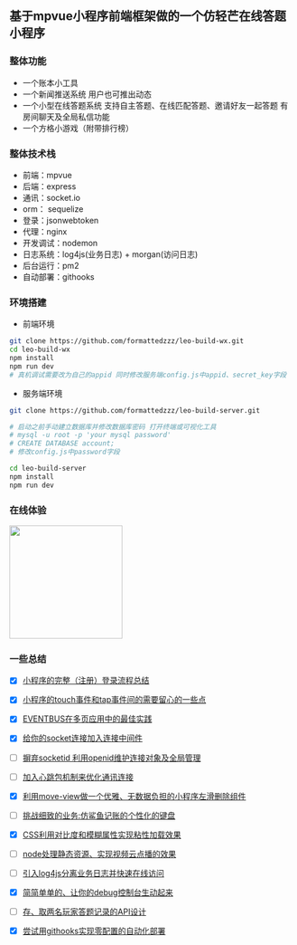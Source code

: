 ## 基于mpvue小程序前端框架做的一个仿轻芒在线答题小程序

### 整体功能
- 一个账本小工具
- 一个新闻推送系统 用户也可推出动态
- 一个小型在线答题系统 支持自主答题、在线匹配答题、邀请好友一起答题 有房间聊天及全局私信功能
- 一个方格小游戏（附带排行榜）
### 整体技术栈
- 前端：mpvue
- 后端：express
- 通讯：socket.io
- orm： sequelize
- 登录：jsonwebtoken
- 代理：nginx
- 开发调试：nodemon
- 日志系统：log4js(业务日志) + morgan(访问日志)
- 后台运行：pm2
- 自动部署：githooks

### 环境搭建

- 前端环境

``` bash
git clone https://github.com/formattedzzz/leo-build-wx.git
cd leo-build-wx
npm install
npm run dev
# 真机调试需要改为自己的appid 同时修改服务端config.js中appid、secret_key字段
```

- 服务端环境

``` bash
git clone https://github.com/formattedzzz/leo-build-server.git

# 启动之前手动建立数据库并修改数据库密码 打开终端或可视化工具
# mysql -u root -p 'your mysql password'
# CREATE DATABASE account;
# 修改config.js中password字段

cd leo-build-server
npm install
npm run dev
```

### 在线体验

<img src="https://i.loli.net/2019/01/20/5c434b5c6a01c.jpg" width="200" height="200">

### 一些总结

- [x] [小程序的完整（注册）登录流程总结](https://github.com/formattedzzz/leo-build-wx/blob/master/summary/register-login.md)

- [x] [小程序的touch事件和tap事件间的需要留心的一些点](https://github.com/formattedzzz/leo-build-wx/blob/master/summary/mp-event.md)

- [x] [EVENTBUS在多页应用中的最佳实践](https://github.com/formattedzzz/leo-build-wx/blob/master/summary/event-bus.md)

- [x] [给你的socket连接加入连接中间件](https://github.com/formattedzzz/leo-build-wx/blob/master/summary/socket-middleware.md)

- [ ] [摒弃socketid 利用openid维护连接对象及全局管理](https://github.com/formattedzzz/leo-build-wx/blob/master/summary/socket-manager.md)

- [ ] [加入心跳包机制来优化通讯连接](https://github.com/formattedzzz/leo-build-wx/blob/master/summary/socket-beats.md)

- [x] [利用move-view做一个优雅、无数据负担的小程序左滑删除组件](https://github.com/formattedzzz/smooth-slider4mp)

- [ ] [挑战细致的业务:仿鲨鱼记账的个性化的键盘](https://github.com/formattedzzz/leo-build-wx/blob/master/summary/custom-keyboard.md)

- [x] [CSS利用对比度和模糊属性实现粘性加载效果](https://github.com/formattedzzz/leo-build-wx/blob/master/summary/stickiness-effect.md)

- [ ] [node处理静态资源、实现视频云点播的效果](https://github.com/formattedzzz/leo-build-wx/blob/master/summary/video-flow.md)

- [ ] [引入log4js分离业务日志并快速在线访问](https://github.com/formattedzzz/leo-build-wx/blob/master/summary/node-logs.md)

- [x] [简简单单的、让你的debug控制台生动起来](https://github.com/formattedzzz/leo-build-wx/blob/master/summary/colorful-debug.md)

- [ ] [存、取两名玩家答题记录的API设计](https://github.com/formattedzzz/leo-build-wx/blob/master/summary/qa-records.md)

- [x] [尝试用githooks实现零配置的自动化部署](https://github.com/formattedzzz/leo-build-wx/blob/master/summary/git-hooks.md)

